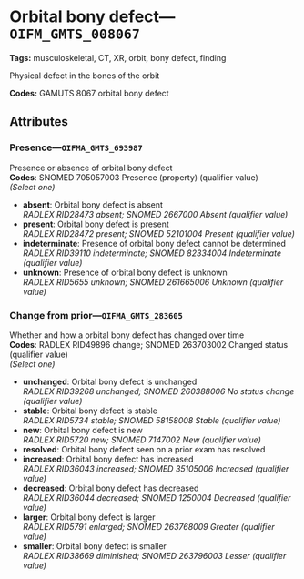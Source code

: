 # Orbital bony defect—`OIFM_GMTS_008067`

**Tags:** musculoskeletal, CT, XR, orbit, bony defect, finding

Physical defect in the bones of the orbit

**Codes:** GAMUTS 8067 orbital bony defect

## Attributes

### Presence—`OIFMA_GMTS_693987`

Presence or absence of orbital bony defect  
**Codes**: SNOMED 705057003 Presence (property) (qualifier value)  
*(Select one)*

- **absent**: Orbital bony defect is absent  
_RADLEX RID28473 absent; SNOMED 2667000 Absent (qualifier value)_
- **present**: Orbital bony defect is present  
_RADLEX RID28472 present; SNOMED 52101004 Present (qualifier value)_
- **indeterminate**: Presence of orbital bony defect cannot be determined  
_RADLEX RID39110 indeterminate; SNOMED 82334004 Indeterminate (qualifier value)_
- **unknown**: Presence of orbital bony defect is unknown  
_RADLEX RID5655 unknown; SNOMED 261665006 Unknown (qualifier value)_

### Change from prior—`OIFMA_GMTS_283605`

Whether and how a orbital bony defect has changed over time  
**Codes**: RADLEX RID49896 change; SNOMED 263703002 Changed status (qualifier value)  
*(Select one)*

- **unchanged**: Orbital bony defect is unchanged  
_RADLEX RID39268 unchanged; SNOMED 260388006 No status change (qualifier value)_
- **stable**: Orbital bony defect is stable  
_RADLEX RID5734 stable; SNOMED 58158008 Stable (qualifier value)_
- **new**: Orbital bony defect is new  
_RADLEX RID5720 new; SNOMED 7147002 New (qualifier value)_
- **resolved**: Orbital bony defect seen on a prior exam has resolved  
- **increased**: Orbital bony defect has increased  
_RADLEX RID36043 increased; SNOMED 35105006 Increased (qualifier value)_
- **decreased**: Orbital bony defect has decreased  
_RADLEX RID36044 decreased; SNOMED 1250004 Decreased (qualifier value)_
- **larger**: Orbital bony defect is larger  
_RADLEX RID5791 enlarged; SNOMED 263768009 Greater (qualifier value)_
- **smaller**: Orbital bony defect is smaller  
_RADLEX RID38669 diminished; SNOMED 263796003 Lesser (qualifier value)_
